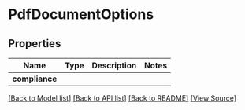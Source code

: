 ﻿# PdfDocumentOptions


## Properties
Name | Type | Description | Notes
------------ | ------------- | ------------- | -------------
**compliance** |  |  | 

[[Back to Model list]](../README.md#documentation-for-models) [[Back to API list]](../README.md#documentation-for-api-endpoints) [[Back to README]](../README.md) [[View Source]](../src/models/pdfDocumentOptions.ts)


